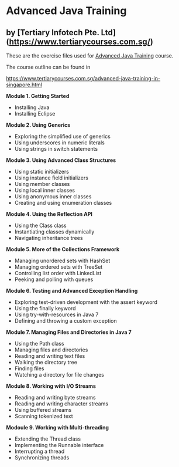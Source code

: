 # Advanced Java Training
## by [Tertiary Infotech Pte. Ltd] (https://www.tertiarycourses.com.sg/)

These are the exercise files used for [Advanced Java Training](https://www.tertiarycourses.com.sg/advanced-java-training-in-singapore.html) course. 

The course outline can be found in 

https://www.tertiarycourses.com.sg/advanced-java-training-in-singapore.html

<p><strong>Module 1. Getting Started</strong></p>
<ul>
<li>Installing Java</li>
<li>Installing Eclipse</li>
</ul>
<p><strong>Module 2. Using Generics</strong></p>
<ul>
<li>Exploring the simplified use of generics</li>
<li>Using underscores in numeric literals</li>
<li>Using strings in switch statements</li>
</ul>
<p><strong>Module 3. Using Advanced Class Structures</strong></p>
<ul>
<li>Using static initializers</li>
<li>Using instance field initializers</li>
<li>Using member classes</li>
<li>Using local inner classes</li>
<li>Using anonymous inner classes</li>
<li>Creating and using enumeration classes</li>
</ul>
<p><strong>Module 4. Using the Reflection API</strong></p>
<ul>
<li>Using the Class class</li>
<li>Instantiating classes dynamically</li>
<li>Navigating inheritance trees</li>
</ul>
<p><strong>Module 5. More of the Collections Framework</strong></p>
<ul>
<li>Managing unordered sets with HashSet</li>
<li>Managing ordered sets with TreeSet</li>
<li>Controlling list order with LinkedList</li>
<li>Peeking and polling with queues</li>
</ul>
<p><strong>Module 6. Testing and Advanced Exception Handling</strong></p>
<ul>
<li>Exploring test-driven development with the assert keyword</li>
<li>Using the finally keyword</li>
<li>Using try-with-resources in Java 7</li>
<li>Defining and throwing a custom exception</li>
</ul>
<p><strong>Module 7. Managing Files and Directories in Java 7</strong></p>
<ul>
<li>Using the Path class</li>
<li>Managing files and directories</li>
<li>Reading and writing text files</li>
<li>Walking the directory tree</li>
<li>Finding files</li>
<li>Watching a directory for file changes</li>
</ul>
<p><strong>Module 8. Working with I/O Streams</strong></p>
<ul>
<li>Reading and writing byte streams</li>
<li>Reading and writing character streams</li>
<li>Using buffered streams</li>
<li>Scanning tokenized text</li>
</ul>
<p><strong>Modoule 9. Working with Multi-threading</strong></p>
<ul>
<li>Extending the Thread class</li>
<li>Implementing the Runnable interface</li>
<li>Interrupting a thread</li>
<li>Synchronizing threads</li>
</ul>
